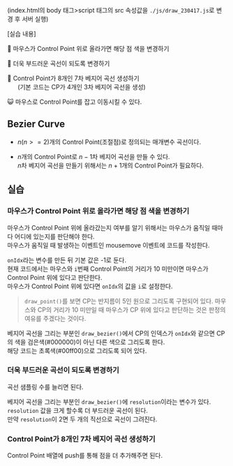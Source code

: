 (index.html의 body 태그>script 태그의 src 속성값을 `./js/draw_230417.js`로 변경 후 서버 실행)

[실습 내용]

:dash: 마우스가 Control Point 위로 올라가면 해당 점 색을 변경하기

:dash: 더욱 부드러운 곡선이 되도록 변경하기

:dash: Control Point가 8개인 7차 베지어 곡선 생성하기  
&nbsp;&nbsp;&nbsp;&nbsp;&nbsp;&nbsp;(기본 코드는 CP가 4개인 3차 베지어 곡선을 생성)

:smiley_cat: 마우스로 Control Point를 잡고 이동시킬 수 있다.

## Bezier Curve
* $n(n>=2)$개의 Control Point(조절점)로 정의되는 매개변수 곡선이다.

* $n$개의 Control Point로 $n-1$차 베지어 곡선을 만들 수 있다.  
  $n$차 베지어 곡선을 만들기 위해서는 $n+1$개의 Control Point가 필요하다.
  
  
## 실습
### 마우스가 Control Point 위로 올라가면 해당 점 색을 변경하기

마우스가 Control Point 위에 올라갔는지 여부를 알기 위해서는 마우스가 움직일 때마다 어디에 있는지를 판단해야 한다.  
마우스가 움직일 때 발생하는 이벤트인 mousemove 이벤트에 코드를 작성한다.

`onIdx`라는 변수를 만든 뒤 기본 값은 -1로 둔다.  
현재 코드에서는 마우스와 `i`번째 Control Point의 거리가 10 미만이면 마우스가 Control Point 위에 있다고 판단한다.  
마우스가 Control Point 위에 있다면 `onIdx`의 값을 `i`로 설정한다.  
> `draw_point()`를 보면 CP는 반지름이 5인 원으로 그리도록 구현되어 있다. 마우스와 CP의 거리가 10 미만일 때 마우스가 CP 위에 있다고 판단하는 것은 판정의 여유를 주겠다는 것이다.

베지어 곡선을 그리는 부분인 `draw_bezier()`에서 CP의 인덱스가 `onIdx`와 같으면 CP의 색을 검은색(#000000)이 아닌 다른 색으로 그리도록 한다.  
해당 코드는 초록색(#00ff00)으로 그리도록 되어 있다.


### 더욱 부드러운 곡선이 되도록 변경하기

곡선 샘플링 수를 늘리면 된다.

베지어 곡선을 그리는 부분인 `draw_bezier()`에 `resolution`이라는 변수가 있다.  
`resolution` 값을 크게 할수록 더 부드러운 곡선이 된다.  
만약 `resolution`이 2면 두 개의 직선으로 곡선이 그려진다.


### Control Point가 8개인 7차 베지어 곡선 생성하기

Control Point 배열에 push를 통해 점을 더 추가해주면 된다.
